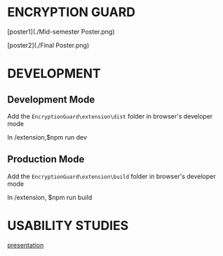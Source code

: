# ENCRYPTION GUARD
[poster1](./Mid-semester Poster.png)

[poster2](./Final Poster.png)

# DEVELOPMENT

## Development Mode
Add the `EncryptionGuard\extension\dist` folder in browser's developer mode

In /extension,$npm run dev

## Production Mode
Add the `EncryptionGuard\extension\build` folder in browser's developer mode

In /extension, $npm run build

# USABILITY STUDIES
[presentation](https://docs.google.com/presentation/d/1_oiT_SsMxzlV-dqO6zRk5P975l2YSuHHvyALm66uWfU/edit?usp=sharing)
